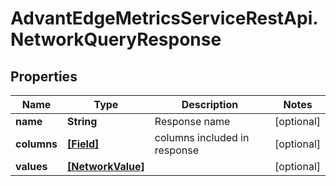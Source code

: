 # AdvantEdgeMetricsServiceRestApi.NetworkQueryResponse

## Properties
Name | Type | Description | Notes
------------ | ------------- | ------------- | -------------
**name** | **String** | Response name | [optional] 
**columns** | [**[Field]**](Field.md) | columns included in response | [optional] 
**values** | [**[NetworkValue]**](NetworkValue.md) |  | [optional] 


